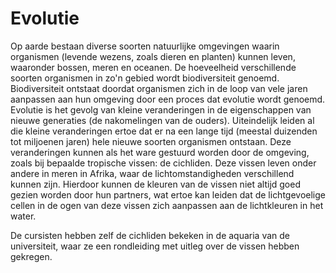 # Evolutie
Op aarde bestaan diverse soorten natuurlijke omgevingen waarin organismen (levende wezens, zoals dieren en planten) kunnen leven, waaronder bossen, meren en oceanen. De hoeveelheid verschillende soorten organismen in zo'n gebied wordt biodiversiteit genoemd. Biodiversiteit ontstaat doordat organismen zich in de loop van vele jaren aanpassen aan hun omgeving door een proces dat evolutie wordt genoemd. Evolutie is het gevolg van kleine veranderingen in de eigenschappen van nieuwe generaties (de nakomelingen van de ouders). Uiteindelijk leiden al die kleine veranderingen ertoe dat er na een lange tijd (meestal duizenden tot miljoenen jaren) hele nieuwe soorten organismen ontstaan. Deze veranderingen kunnen als het ware gestuurd worden door de omgeving, zoals bij bepaalde tropische vissen: de cichliden. Deze vissen leven onder andere in meren in Afrika, waar de lichtomstandigheden verschillend kunnen zijn. Hierdoor kunnen de kleuren van de vissen niet altijd goed gezien worden door hun partners, wat ertoe kan leiden dat de lichtgevoelige cellen in de ogen van deze vissen zich aanpassen aan de lichtkleuren in het water.

De cursisten hebben zelf de cichliden bekeken in de aquaria van de universiteit, waar ze een rondleiding met uitleg over de vissen hebben gekregen.
